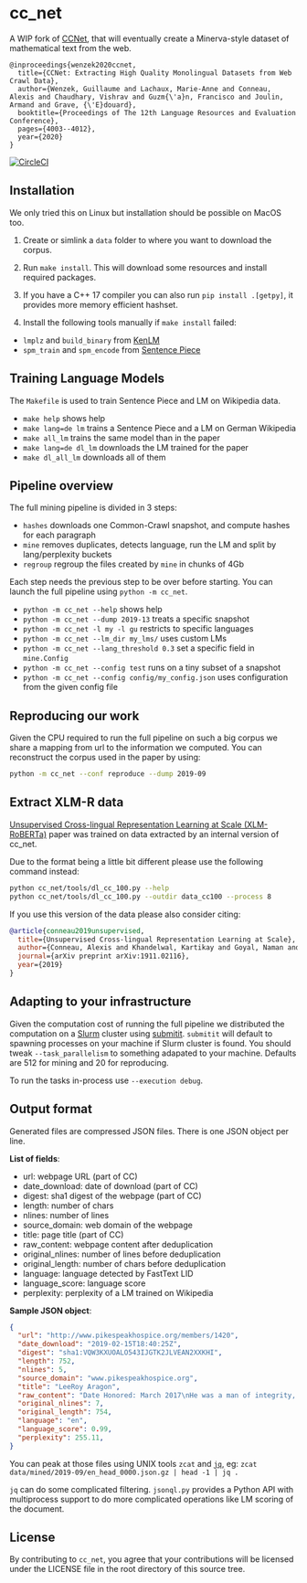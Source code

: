 # cc_net

A WIP fork of [CCNet](https://arxiv.org/abs/1911.00359), that will eventually create a Minerva-style dataset of mathematical text from the web.
```
@inproceedings{wenzek2020ccnet,
  title={CCNet: Extracting High Quality Monolingual Datasets from Web Crawl Data},
  author={Wenzek, Guillaume and Lachaux, Marie-Anne and Conneau, Alexis and Chaudhary, Vishrav and Guzm{\'a}n, Francisco and Joulin, Armand and Grave, {\'E}douard},
  booktitle={Proceedings of The 12th Language Resources and Evaluation Conference},
  pages={4003--4012},
  year={2020}
}
```

[![CircleCI](https://circleci.com/gh/facebookresearch/cc_net.svg?style=svg)](https://circleci.com/gh/facebookresearch/cc_net)


## Installation

We only tried this on Linux but installation should be possible on MacOS too.

1. Create or simlink a `data` folder to where you want to download the corpus.

2. Run `make install`. This will download some resources and install required packages.

3. If you have a C++ 17 compiler you can also run
`pip install .[getpy]`, it provides more memory efficient hashset.

4. Install the following tools manually if `make install` failed:
- `lmplz` and `build_binary` from [KenLM](https://github.com/kpu/kenlm)
- `spm_train` and `spm_encode` from [Sentence Piece](https://github.com/google/sentencepiece)

## Training Language Models

The `Makefile` is used to train Sentence Piece and LM on Wikipedia data.

* `make help` shows help
* `make lang=de lm` trains a Sentence Piece and a LM on German Wikipedia
* `make all_lm` trains the same model than in the paper
* `make lang=de dl_lm` downloads the LM trained for the paper
* `make dl_all_lm` downloads all of them

## Pipeline overview

The full mining pipeline is divided in 3 steps:

- `hashes` downloads one Common-Crawl snapshot, and compute hashes for each paragraph
- `mine` removes duplicates, detects language, run the LM and split by lang/perplexity buckets
- `regroup` regroup the files created by `mine` in chunks of 4Gb

Each step needs the previous step to be over before starting.
You can launch the full pipeline using `python -m cc_net`.

* `python -m cc_net --help` shows help
* `python -m cc_net --dump 2019-13` treats a specific snapshot
* `python -m cc_net -l my -l gu` 
restricts to specific languages
* `python -m cc_net --lm_dir my_lms/` uses custom LMs
* `python -m cc_net --lang_threshold 0.3` set a specific field in `mine.Config`
* `python -m cc_net --config test` runs on a tiny subset of a snapshot
* `python -m cc_net --config config/my_config.json` uses configuration from the given config file

## Reproducing our work

Given the CPU required to run the full pipeline on such a big corpus we share a mapping from url to the information we computed.
You can reconstruct the corpus used in the paper by using:

```sh
python -m cc_net --conf reproduce --dump 2019-09
```

## Extract XLM-R data

[Unsupervised Cross-lingual Representation Learning at Scale (XLM-RoBERTa)](https://arxiv.org/pdf/1911.02116.pdf)
paper was trained on data extracted by an internal version of cc_net.

Due to the format being a little bit different please use the following command instead:

```sh
python cc_net/tools/dl_cc_100.py --help
python cc_net/tools/dl_cc_100.py --outdir data_cc100 --process 8
```

If you use this version of the data please also consider citing:

```bibtex
@article{conneau2019unsupervised,
  title={Unsupervised Cross-lingual Representation Learning at Scale},
  author={Conneau, Alexis and Khandelwal, Kartikay and Goyal, Naman and Chaudhary, Vishrav and Wenzek, Guillaume and Guzm{\'a}n, Francisco and Grave, Edouard and Ott, Myle and Zettlemoyer, Luke and Stoyanov, Veselin},
  journal={arXiv preprint arXiv:1911.02116},
  year={2019}
}
```


## Adapting to your infrastructure

Given the computation cost of running the full pipeline we distributed the computation
on a [Slurm](https://slurm.schedmd.com/) cluster using [submitit](https://github.com/facebookincubator/submitit).
`submitit` will default to spawning processes on your machine if Slurm cluster is found.
You should tweak `--task_parallelism` to something adapated to your machine.
Defaults are 512 for mining and 20 for reproducing.

To run the tasks in-process use `--execution debug`.


## Output format

Generated files are compressed JSON files. There is one JSON object per line.

__List of fields__:

- url: webpage URL (part of CC)
- date_download: date of download (part of CC)
- digest: sha1 digest of the webpage (part of CC)
- length: number of chars
- nlines: number of lines
- source_domain: web domain of the webpage
- title: page title (part of CC)
- raw_content: webpage content after deduplication
- original_nlines: number of lines before deduplication
- original_length: number of chars before deduplication
- language: language detected by FastText LID
- language_score: language score
- perplexity: perplexity of a LM trained on Wikipedia

__Sample JSON object__:
```json
{
  "url": "http://www.pikespeakhospice.org/members/1420",
  "date_download": "2019-02-15T18:40:25Z",
  "digest": "sha1:VQW3KXUOALO543IJGTK2JLVEAN2XXKHI",
  "length": 752,
  "nlines": 5,
  "source_domain": "www.pikespeakhospice.org",
  "title": "LeeRoy Aragon",
  "raw_content": "Date Honored: March 2017\nHe was a man of integrity, a hard worker, and a dedicated family man. He loved spending time with family camping, fishing, hunting, boating and just hanging out.\nHis Catholic faith was extremely important to him as he gave of his time and talents to the community. He had many friends through church and the Knights of Columbus. He was a meticulous handyman, and enjoyed building and fixing things and restoring antique furniture to perfection. He was a fan and supported his Colorado Rockies and Denver Broncos. Throughout the years he had devoted four-legged friends (his dogs and a horse named Sunny Boy).\nWe have many cherished memories of him that we will treasure until we are with him again.\n~ Family of LeeRoy F. Aragon",
  "original_nlines": 7,
  "original_length": 754,
  "language": "en",
  "language_score": 0.99,
  "perplexity": 255.11,
}
```

You can peak at those files using UNIX tools `zcat` and [`jq`](https://stedolan.github.io/jq/manual/), eg:
`zcat data/mined/2019-09/en_head_0000.json.gz | head -1 | jq .`

`jq` can do some complicated filtering.
`jsonql.py` provides a Python API with multiprocess support to do more complicated operations like LM scoring of the document.

## License

By contributing to `cc_net`, you agree that your contributions will be licensed
under the LICENSE file in the root directory of this source tree.
